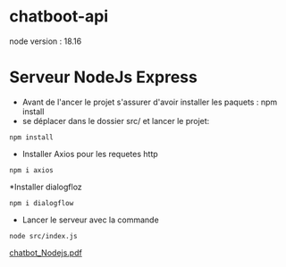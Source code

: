 # chatboot-api
node version : 18.16

# Serveur NodeJs Express
* Avant de l'ancer le projet s'assurer d'avoir installer les paquets : npm install
* se déplacer dans le dossier src/ et lancer le projet:
```
npm install
```
* Installer Axios pour les requetes http
```
npm i axios
```
*Installer dialogfloz
```
npm i dialogflow
```
* Lancer le serveur avec la commande
```
node src/index.js
```
[chatbot_Nodejs.pdf](https://github.com/fallabdouaziz/chatboot-api/files/11499350/chatbot_Nodejs.pdf)
